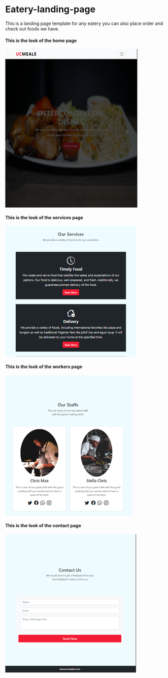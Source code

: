 # Eatery-landing-page
This is a landing page template for any eatery you can also place order and check out foods we have.
<h4>This is the look of the home page</h4>

![Home page picture](screenshot/img-1.PNG)

<h4>This is the look of the services page</h4>

![Service page picture](screenshot/img-2.PNG)

<h4>This is the look of the workers page</h4>

![Workers page picture](screenshot/img-3.PNG)

<h4>This is the look of the contact page</h4>

![Contact page picture](screenshot/img-4.PNG)
